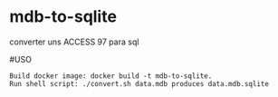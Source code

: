 # mdb-to-sqlite
converter uns ACCESS 97 para sql


#USO

    Build docker image: docker build -t mdb-to-sqlite.
    Run shell script: ./convert.sh data.mdb produces data.mdb.sqlite
